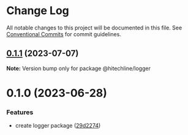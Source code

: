 # Change Log

All notable changes to this project will be documented in this file.
See [Conventional Commits](https://conventionalcommits.org) for commit guidelines.

## [0.1.1](https://github.com/hitechline/hitl-packages/compare/@hitechline/logger@0.1.0...@hitechline/logger@0.1.1) (2023-07-07)

**Note:** Version bump only for package @hitechline/logger

# 0.1.0 (2023-06-28)

### Features

- create logger package ([29d2274](https://github.com/hitechline/hitl-packages/commit/29d227483ab675e795277470c0e3f248a4ecf571))
